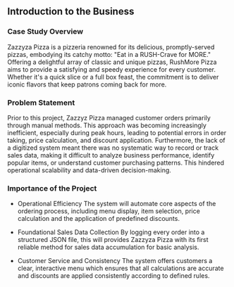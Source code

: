 ## Introduction to the Business
### Case Study Overview
Zazzyza Pizza is a pizzeria renowned for its delicious,
promptly-served pizzas, embodying its catchy motto:
"Eat in a RUSH-Crave for MORE." Offering a delightful
array of classic and unique pizzas, RushMore Pizza aims to
provide a satisfying and speedy experience for every
customer. Whether it's a quick slice or a full box feast, the
commitment is to deliver iconic flavors that keep patrons
coming back for more.

### Problem Statement
Prior to this project, Zazzyz Pizza managed customer
orders primarily through manual methods. This approach
was becoming increasingly inefficient, especially during peak
hours, leading to potential errors in order taking, price
calculation, and discount application. Furthermore, the lack
of a digitized system meant there was no systematic way to
record or track sales data, making it difficult to analyze
business performance, identify popular items, or understand
customer purchasing patterns. This hindered operational
scalability and data-driven decision-making.

### Importance of the Project 
- Operational Efficiency
The system will automate core aspects of
the ordering process, including menu
display, item selection, price calculation
and the application of predefined
discounts.

- Foundational Sales Data Collection
By logging every order into a structured
JSON file, this will provides Zazzyza
Pizza with its first reliable method for sales
data accumulation for basic analysis.

- Customer Service and Consistency
The system offers customers a clear,
interactive menu which ensures that all
calculations are accurate and discounts are
applied consistently according to defined
rules.
